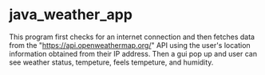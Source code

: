 ﻿# java_weather_app

This program first checks for an internet connection and then fetches data from the "https://api.openweathermap.org/" API using the user's location information obtained from their IP address.
Then a gui pop up and user can see weather status, tempeture, feels tempeture, and humidity.
